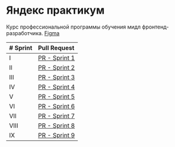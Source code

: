 
# Яндекс практикум

Курс профессиональной программы обучения мидл фронтенд-разработчика.  [Figma](https://www.figma.com/file/IwpjO4IdUYca2gTCO89hQ0/Chat_external_link-(Copy)?type=design&node-id=1-600&mode=design&t=ZrhM6YX70Q5OFtkP-0)

|  # Sprint   | Pull Request     |
| :-------- | :------- |
| I | [PR - Sprint 1]() | 
| II | [PR - Sprint 2]() | 
| III | [PR - Sprint 3]() | 
| IV | [PR - Sprint 4]() | 
| V | [PR - Sprint 5]() | 
| VI | [PR - Sprint 6]() | 
| VII | [PR - Sprint 7]() | 
| VIII | [PR - Sprint 8]() | 
| IX | [PR - Sprint 9]() | 
